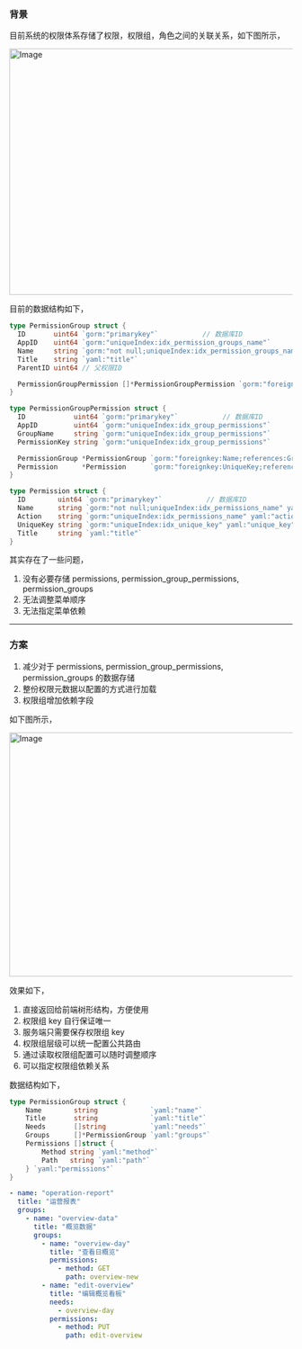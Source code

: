 ### 背景
目前系统的权限体系存储了权限，权限组，角色之间的关联关系，如下图所示，

<img width="1213" height="438" alt="Image" src="https://github.com/user-attachments/assets/e12754df-d6ab-4b31-bf8c-53599d60b5e0" />

目前的数据结构如下，
```go
type PermissionGroup struct {
  ID       uint64 `gorm:"primarykey"`           // 数据库ID
  AppID    uint64 `gorm:"uniqueIndex:idx_permission_groups_name"`
  Name     string `gorm:"not null;uniqueIndex:idx_permission_groups_name" yaml:"name"`
  Title    string `yaml:"title"`
  ParentID uint64 // 父权限ID

  PermissionGroupPermission []*PermissionGroupPermission `gorm:"foreignKey:GroupName;references:Name"`
}

type PermissionGroupPermission struct {
  ID            uint64 `gorm:"primarykey"`           // 数据库ID
  AppID         uint64 `gorm:"uniqueIndex:idx_group_permissions"`
  GroupName     string `gorm:"uniqueIndex:idx_group_permissions"`
  PermissionKey string `gorm:"uniqueIndex:idx_group_permissions"`

  PermissionGroup *PermissionGroup `gorm:"foreignkey:Name;references:GroupName"`
  Permission      *Permission      `gorm:"foreignkey:UniqueKey;references:PermissionKey"`
}

type Permission struct {
  ID        uint64 `gorm:"primarykey"`           // 数据库ID
  Name      string `gorm:"not null;uniqueIndex:idx_permissions_name" yaml:"name"`
  Action    string `gorm:"uniqueIndex:idx_permissions_name" yaml:"action"`
  UniqueKey string `gorm:"uniqueIndex:idx_unique_key" yaml:"unique_key"`
  Title     string `yaml:"title"`
}
```
其实存在了一些问题，
1. 没有必要存储 permissions, permission_group_permissions, permission_groups
2. 无法调整菜单顺序
3. 无法指定菜单依赖

---

### 方案
1. 减少对于 permissions, permission_group_permissions, permission_groups 的数据存储
2. 整份权限元数据以配置的方式进行加载
3. 权限组增加依赖字段

如下图所示，

<img width="751" height="434" alt="Image" src="https://github.com/user-attachments/assets/1fc11b63-62ba-4db4-8e86-6e4d18d2ab11" />

 效果如下，
1. 直接返回给前端树形结构，方便使用
2. 权限组 key 自行保证唯一
3. 服务端只需要保存权限组 key
4. 权限组层级可以统一配置公共路由
5. 通过读取权限组配置可以随时调整顺序
6. 可以指定权限组依赖关系

数据结构如下，

```go
type PermissionGroup struct {
	Name        string             `yaml:"name"`
	Title       string             `yaml:"title"`
	Needs       []string           `yaml:"needs"`
	Groups      []*PermissionGroup `yaml:"groups"`
	Permissions []struct {
		Method string `yaml:"method"`
		Path   string `yaml:"path"`
	} `yaml:"permissions"`
}
```

```yaml
- name: "operation-report"
  title: "运营报表"
  groups:
    - name: "overview-data"
      title: "概览数据"
      groups:
        - name: "overview-day"
          title: "查看日概览"
          permissions:
            - method: GET
              path: overview-new
        - name: "edit-overview"
          title: "编辑概览看板"
          needs:
            - overview-day
          permissions:
            - method: PUT
              path: edit-overview
```